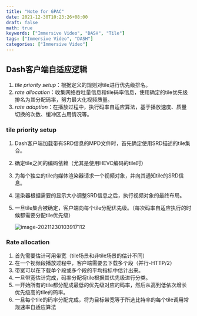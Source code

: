 ```yaml
---
title: "Note for GPAC"
date: 2021-12-30T10:23:26+08:00
draft: false
math: true
keywords: ["Immersive Video", "DASH", "Tile"]
tags: ["Immersive Video", "DASH"]
categories: ["Immersive Video"]
---
```


## Dash客户端自适应逻辑

1. *tile priority setup*：根据定义的规则对tile进行优先级排名。
2. *rate allocation*：收集网络吞吐量信息和tile码率信息，使用确定的tile优先级排名为其分配码率，努力最大化视频质量。
3. *rate adaption*：在播放过程中，执行码率自适应算法，基于播放速度、质量切换的次数、缓冲区占用情况等。

### tile priority setup

1. Dash客户端加载带有SRD信息的MPD文件时，首先确定使用SRD描述的tile集合。

2. 确定tile之间的编码依赖（尤其是使用HEVC编码的tile时）

3. 为每个独立的tile向媒体渲染器请求一个视频对象，并向其通知tile的SRD信息。

4. 渲染器根据需要的显示大小调整SRD信息之后，执行视频对象的最终布局。

5. 一旦tile集合被确定，客户端向每个tile分配优先级。（每次码率自适应执行的时候都需要分配tile优先级）

   ![image-20211230103917112](https://s2.loli.net/2021/12/30/8i7EFYkSwefPMzR.png)

### Rate allocation

1. 首先需要估计可用带宽（tile场景和非tile场景的估计不同）
2. 在一个视频段播放过程中，客户端需要去下载多个段（并行-HTTP/2）
3. 带宽可以在下载单个段或多个段的平均指标中估计出来。
4. 一旦带宽估计完成，码率分配将tile根据其优先级进行分类。
5. 一开始所有的tile都分配成最低的优先级对应的码率，然后从高到低依次增长优先级高的tile的码率。
6. 一旦每个tile的码率分配完成，将为目标带宽等于所选比特率的每个tile调用常规速率自适应算法
